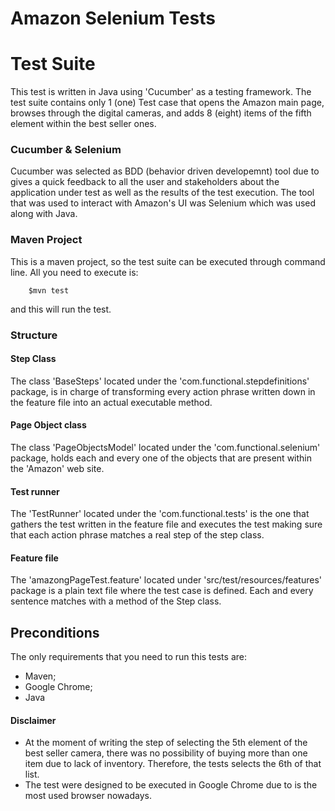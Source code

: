 # Amazon Selenium Tests

# Test Suite

This test is written in Java using 'Cucumber' as a testing framework. 
The test suite contains only 1 (one) Test case that opens the Amazon main page, browses through the digital cameras, and adds 8 (eight) items of the fifth element within the best seller ones.


### Cucumber & Selenium

Cucumber was selected as BDD (behavior driven developemnt) tool due to gives a quick feedback to all the user and stakeholders about the application under test as well as the results of the test execution.
The tool that was used to interact with Amazon's UI was Selenium which was used along with Java.

### Maven Project

This is a maven project, so the test suite can be executed through command line. All you need to execute is:
```
    $mvn test
```
and this will run the test.

### Structure
#### Step Class
The class 'BaseSteps' located under the 'com.functional.stepdefinitions' package, is in charge of transforming every action phrase written down in the feature file into an actual executable method.
#### Page Object class
The class 'PageObjectsModel' located under the 'com.functional.selenium' package, holds each and every one of the objects that are present within the 'Amazon' web site.
#### Test runner
The 'TestRunner' located under the 'com.functional.tests' is the one that gathers the test written in the feature file and executes the test making sure that each action phrase matches a real step of the step class.
#### Feature file
The 'amazongPageTest.feature' located under 'src/test/resources/features' package is a plain text file where the test case is defined. Each and every sentence matches with a method of the Step class.

## Preconditions

The only requirements that you need to run this tests are:
- Maven;
- Google Chrome;
- Java

#### Disclaimer

- At the moment of writing the step of selecting the 5th element of the best seller camera, there was no possibility of buying more than one item due to lack of inventory. Therefore, the tests selects the 6th of that list.
- The test were designed to be executed in Google Chrome due to is the most used browser nowadays.

